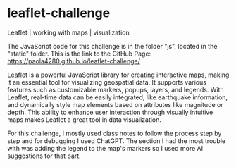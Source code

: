 # leaflet-challenge
Leaflet | working with maps | visualization

The JavaScript code for this challenge is in the folder "js", located in the "static" folder. This is the link to the GitHub Page: https://paola4280.github.io/leaflet-challenge/

Leaflet is a powerful JavaScript library for creating interactive maps, making it an essential tool for visualizing geospatial data. It supports various features such as customizable markers, popups, layers, and legends. With Leaflet, real-time data can be easily integrated, like earthquake information, and dynamically style map elements based on attributes like magnitude or depth. This ability to enhance user interaction through visually intuitive maps makes Leaflet a great tool in data visualization.

For this challenge, I mostly used class notes to follow the process step by step and for debugging I used ChatGPT. The section I had the most trouble with was adding the legend to the map's markers so I used more AI suggestions for that part.  
